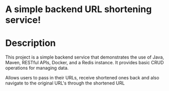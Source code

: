 # A simple backend URL shortening service!

# Description
This project is a simple backend service that demonstrates the use of Java, Maven, RESTful APIs, Docker, and a Redis instance. It provides basic CRUD operations for managing data.

Allows users to pass in their URLs, receive shortened ones back and also navigate to the original URL's through the shortened URL
